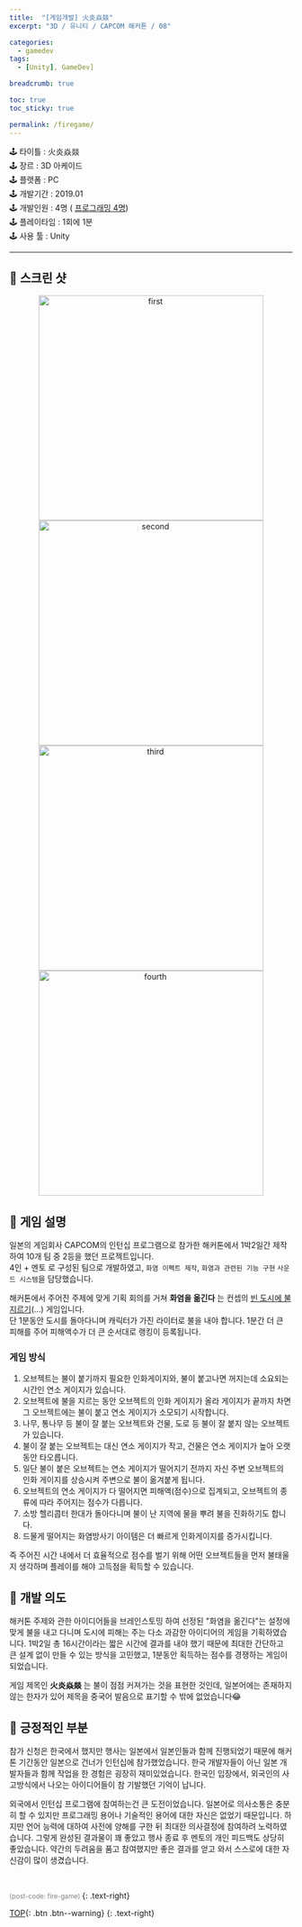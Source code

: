 ```yaml
---
title:  "[게임개발] 火炎焱燚"
excerpt: "3D / 유니티 / CAPCOM 해커톤 / 08"

categories:
  - gamedev 
tags:
  - [Unity], GameDev]

breadcrumb: true

toc: true
toc_sticky: true

permalink: /firegame/
---
```


<div class="notice--warning" markdown=1>
🕹 타이틀 : 火炎焱燚  <br>
🕹 장르 : 3D 아케이드<br>
🕹 플랫폼 : PC   <br>
🕹 개발기간 : 2019.01  <br>
🕹 개발인원 : 4명 ( <u>프로그래밍 4명</u>)   <br>
🕹 플레이타임 : 1회에 1분  <br>
🕹 사용 툴 : Unity   <br>
 </div>
 
 ---

## 🔸 스크린 샷
 
<p align="center">
	<a href="https://user-images.githubusercontent.com/45874696/152754491-0db25892-adaa-4929-8b14-572e4a6d9d6e.png" ><img src="https://user-images.githubusercontent.com/45874696/152754491-0db25892-adaa-4929-8b14-572e4a6d9d6e.png" alt="first" width="400"/></a>
  <a href="https://user-images.githubusercontent.com/45874696/152757397-0b13db61-09ce-4ff2-be77-607ef6de4e05.png" ><img src="https://user-images.githubusercontent.com/45874696/152757397-0b13db61-09ce-4ff2-be77-607ef6de4e05.png" alt="second" width="400"/></a>
  <a href="https://user-images.githubusercontent.com/45874696/152754255-f1ea25bc-4cb6-4832-a390-10f11fe766ab.png" ><img src="https://user-images.githubusercontent.com/45874696/152754255-f1ea25bc-4cb6-4832-a390-10f11fe766ab.png" alt="third" width="400"/></a>
  <a href="https://user-images.githubusercontent.com/45874696/152755839-5b380c5e-16e4-4221-b03d-4e380864be33.png" ><img src="https://user-images.githubusercontent.com/45874696/152755839-5b380c5e-16e4-4221-b03d-4e380864be33.png" alt="fourth" width="400"/></a>
</p>


## 🔸 게임 설명 

일본의 게임회사 CAPCOM의 인턴십 프로그램으로 참가한 해커톤에서 1박2일간 제작하여 10개 팀 중 2등을 했던 프로젝트입니다.  
4인 + 멘토 로 구성된 팀으로 개발하였고, `화염 이펙트 제작`, `화염과 관련된 기능 구현` `사운드 시스템`을 담당했습니다.

해커톤에서 주어진 주제에 맞게 기획 회의를 거쳐 **화염을 옮긴다** 는 컨셉의 <u>빈 도시에 불지르기</u>(...) 게임입니다.  
단 1분동안 도시를 돌아다니며 캐릭터가 가진 라이터로 불을 내야 합니다. 1분간 더 큰 피해를 주어 피해액수가 더 큰 순서대로 랭킹이 등록됩니다.

### 게임 방식
1. 오브젝트는 불이 붙기까지 필요한 인화게이지와, 불이 붙고나면 꺼지는데 소요되는 시간인 연소 게이지가 있습니다.
1. 오브젝트에 불을 지르는 동안 오브젝트의 인화 게이지가 올라 게이지가 끝까지 차면 그 오브젝트에는 불이 붙고 연소 게이지가 소모되기 시작합니다.
2. 나무, 통나무 등 불이 잘 붙는 오브젝트와 건물, 도로 등 불이 잘 붙지 않는 오브젝트가 있습니다. 
3. 불이 잘 붙는 오브젝트는 대신 연소 게이지가 작고, 건물은 연소 게이지가 높아 오랫동안 타오릅니다.
4. 일단 불이 붙은 오브젝트는 연소 게이지가 떨어지기 전까지 자신 주변 오브젝트의 인화 게이지를 상승시켜 주변으로 불이 옮겨붙게 됩니다.
5. 오브젝트의 연소 게이지가 다 떨어지면 피해액(점수)으로 집계되고, 오브젝트의 종류에 따라 주어지는 점수가 다릅니다.
6. 소방 헬리콥터 한대가 돌아다니며 불이 난 지역에 물을 뿌려 불을 진화하기도 합니다.
1. 드물게 떨어지는 화염방사기 아이템은 더 빠르게 인화게이지를 증가시킵니다. 

즉 주어진 시간 내에서 더 효율적으로 점수를 벌기 위해 어떤 오브젝트들을 먼저 불태울지 생각하며 플레이를 해야 고득점을 획득할 수 있습니다.


## 🔸 개발 의도
해커톤 주제와 관한 아이디어들을 브레인스토밍 하여 선정된 "화염을 옮긴다"는 설정에 맞게 불을 내고 다니며 도시에 피해는 주는 다소 과감한 아이디어의 게임을 기획하였습니다. 1박2일 총 16시간이라는 짧은 시간에 결과를 내야 했기 때문에 최대한 간단하고 큰 설계 없이 만들 수 있는 방식을 고민했고, 1분동안 획득하는 점수를 경쟁하는 게임이 되었습니다.

게임 제목인 **火炎焱燚** 는 불이 점점 커져가는 것을 표현한 것인데, 일본어에는 존재하지 않는 한자가 있어 제목을 중국어 발음으로 표기할 수 밖에 없었습니다😂

## 🔸 긍정적인 부분
참가 신청은 한국에서 했지만 행사는 일본에서 일본인들과 함께 진행되었기 때문에 해커톤 기간동안 일본으로 건너가 인턴십에 참가했었습니다. 한국 개발자들이 아닌 일본 개발자들과 함께 작업을 한 경험은 굉장히 재미있었습니다. 한국인 입장에서, 외국인의 사고방식에서 나오는 아이디어들이 참 기발했던 기억이 납니다.  

외국에서 인턴십 프로그램에 참여하는건 큰 도전이었습니다. 일본어로 의사소통은 충분히 할 수 있지만 프로그래밍 용어나 기술적인 용어에 대한 자신은 없었기 때문입니다. 하지만 언어 능력에 대하여 사전에 양해를 구한 뒤 최대한 의사결정에 참여하려 노력하였습니다. 그렇게 완성된 결과물이 꽤 좋았고 행사 종료 후 멘토의 개인 피드백도 상당히 좋았습니다. 약간의 두려움을 품고 참여했지만 좋은 결과를 얻고 와서 스스로에 대한 자신감이 많이 생겼습니다.  

<br>  



<small style ="color:gray;">(post-code: fire-game) </small> 
 {: .text-right}

[TOP](#){: .btn .btn--warning} 
{: .text-right}